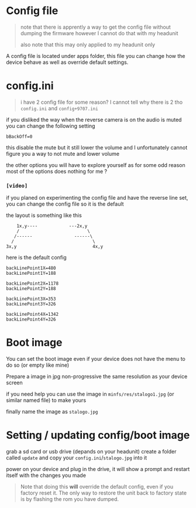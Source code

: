 # Config file

> note that there is apprently a way to get the config file without dumping the firmware however I cannot do that with my headunit
>
> also note that this may only applied to my headunit only

A config file is located under apps folder, this file you can change how the device behave as well as override default settings.

# config.ini

> i have 2 config file for some reason? I cannot tell why there is 2 tho `config.ini` and `config+9707.ini`

if you disliked the way when the reverse camera is on the audio is muted you can change the following setting

`bBackOff=0`

this disable the mute but it still lower the volume and I unfortunately cannot figure you a way to not mute and lower volume

the other options you will have to explore yourself as for some odd reason most of the options does nothing for me ?

### `[video]`

if you planed on experimenting the config file and have the reverse line set, you can change the config file so it is the default

the layout is something like this

```
	1x,y----			---2x,y
    /                          \
   /------                ------\
  /                              \
3x,y                             4x,y                   
```

here is the default config
```
backLinePoint1X=480 
backLinePoint1Y=188 

backLinePoint2X=1178
backLinePoint2Y=188 

backLinePoint3X=353
backLinePoint3Y=326 

backLinePoint4X=1342
backLinePoint4Y=326 
```

# Boot image

You can set the boot image even if your device does not have the menu to do so (or empty like mine)

Prepare a image in jpg non-progressive the same resolution as your device screen

if you need help you can use the image in `minfs/res/stalogo1.jpg` (or similar named file) to make yours

finally name the image as `stalogo.jpg`

# Setting / updating config/boot image

grab a sd card or usb drive (depands on your headunit) create a folder called `update` and copy your `config.ini`/`stalogo.jpg` into it

power on your device and plug in the drive, it will show a prompt and restart itself with the changes you made

> Note that doing this **will** override the default config, even if you factory reset it. The only way to restore the unit back to factory state is by flashing the rom you have dumped.